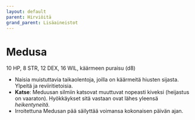```yaml
---
layout: default
parent: Hirviöitä
grand_parent: Lisäaineistot
---
```


# Medusa

10 HP, 8 STR, 12 DEX, 16 WIL, käärmeen puraisu (d8)

- Naisia muistuttavia taikaolentoja, joilla on käärmeitä hiusten sijasta. Ylpeitä ja reviiritietoisia.
- **Katse**: Meduusan silmiin katsovat muuttuvat nopeasti kiveksi (heijastus on vaaraton). Hyökkäykset sitä vastaan ovat lähes yleensä _heikentyneitä_.
- Irroitettuna Medusan pää säilyttää voimansa kokonaisen päivän ajan.